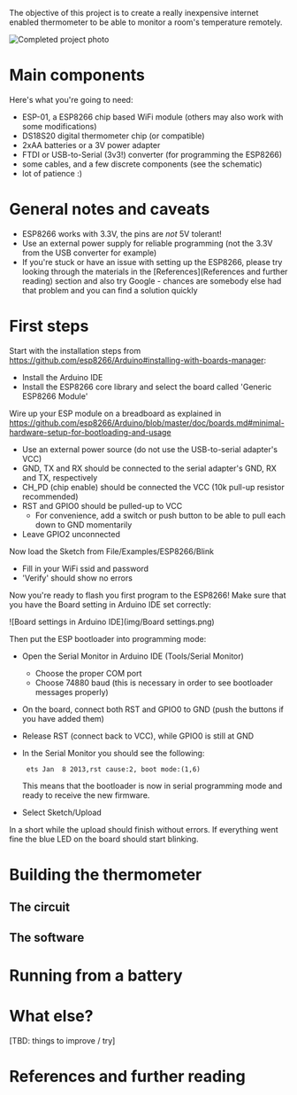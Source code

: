 The objective of this project is to create a really inexpensive internet enabled thermometer to be able to monitor a room's temperature remotely.

  ![Completed project photo](img/final.jpg)
  
# Main components
Here's what you're going to need:
- ESP-01, a ESP8266 chip based WiFi module (others may also work with some modifications)
- DS18S20 digital thermometer chip (or compatible)
- 2xAA batteries or a 3V power adapter
- FTDI or USB-to-Serial (3v3!) converter (for programming the ESP8266)
- some cables, and a few discrete components (see the schematic)
- lot of patience :)

# General notes and caveats
- ESP8266 works with 3.3V, the pins are _not_ 5V tolerant!
- Use an external power supply for reliable programming (not the 3.3V from the USB converter for example)
- If you're stuck or have an issue with setting up the ESP8266, please  try looking through the materials in the [References](References and further reading) section and also try Google - chances are somebody else had that problem and you can find a solution quickly

# First steps
Start with the installation steps from https://github.com/esp8266/Arduino#installing-with-boards-manager:
- Install the Arduino IDE 
- Install the ESP8266 core library and select the board called 'Generic ESP8266 Module'

Wire up your ESP module on a breadboard as explained in https://github.com/esp8266/Arduino/blob/master/doc/boards.md#minimal-hardware-setup-for-bootloading-and-usage
- Use an external power source (do not use the USB-to-serial adapter's VCC)
- GND, TX and RX should be connected to the serial adapter's GND, RX and TX, respectively
- CH_PD (chip enable) should be connected the VCC (10k pull-up resistor recommended)
- RST and GPIO0 should be pulled-up to VCC
  * For convenience, add a switch or push button to be able to pull each down to GND momentarily
- Leave GPIO2 unconnected

Now load the Sketch from File/Examples/ESP8266/Blink
- Fill in your WiFi ssid and password
- 'Verify' should show no errors

Now you're ready to flash you first program to the ESP8266! Make sure that you have the Board setting in Arduino IDE set correctly:

  ![Board settings in Arduino IDE](img/Board settings.png)

Then put the ESP bootloader into programming mode:
- Open the Serial Monitor in Arduino IDE (Tools/Serial Monitor)
  * Choose the proper COM port
  * Choose 74880 baud (this is necessary in order to see bootloader messages properly)
- On the board, connect both RST and GPIO0 to GND (push the buttons if you have added them)
- Release RST (connect back to VCC), while GPIO0 is still at GND
- In the Serial Monitor you should see the following:

    ```
     ets Jan  8 2013,rst cause:2, boot mode:(1,6)
    ```
    This means that the bootloader is now in serial programming mode and ready to receive the new firmware.
- Select Sketch/Upload

In a short while the upload should finish without errors. If everything went fine the blue LED on the board should start blinking.

# Building the thermometer
## The circuit
## The software

# Running from a battery

# What else?
[TBD: things to improve / try]

# References and further reading

